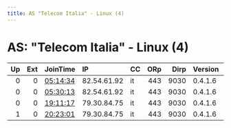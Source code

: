 ```yaml
---
title: AS "Telecom Italia" - Linux (4)
---
```


# AS: "Telecom Italia" - Linux (4)

|   Up |   Ext | JoinTime                                                                                            | IP          | CC   |   ORp |   Dirp | Version   | Contact                 | Nickname   |   eFamMembers |
|-----:|------:|:----------------------------------------------------------------------------------------------------|:------------|:-----|------:|-------:|:----------|:------------------------|:-----------|--------------:|
|    0 |     0 | [05:14:34](https://metrics.torproject.org/rs.html#details/19982EB6B7E8CD372B1489D30145C830266C54ED) | 82.54.61.92 | it   |   443 |   9030 | 0.4.1.6   | cl30p4tr4@protonmail.ch | cl30p4tr4  |             1 |
|    0 |     0 | [05:30:13](https://metrics.torproject.org/rs.html#details/758D9845B8F7653E2EE39C12BEE06D47E79B9E4A) | 82.54.61.92 | it   |   443 |   9030 | 0.4.1.6   | cl30p4tr4@protonmail.ch | cl30p4tr4  |             1 |
|    0 |     0 | [19:11:17](https://metrics.torproject.org/rs.html#details/6911251199508F0D254FCF9FAAC72C573DAB5078) | 79.30.84.75 | it   |   443 |   9030 | 0.4.1.6   | cl30p4tr4@protonmail.ch | cl30p4tr4  |             1 |
|    1 |     0 | [20:23:01](https://metrics.torproject.org/rs.html#details/CB9F83DC684187C7C3CD29A78F12F8BF3E6B0364) | 79.30.84.75 | it   |   443 |   9030 | 0.4.1.6   | cl30p4tr4@protonmail.ch | cl30p4tr4  |             1 |
